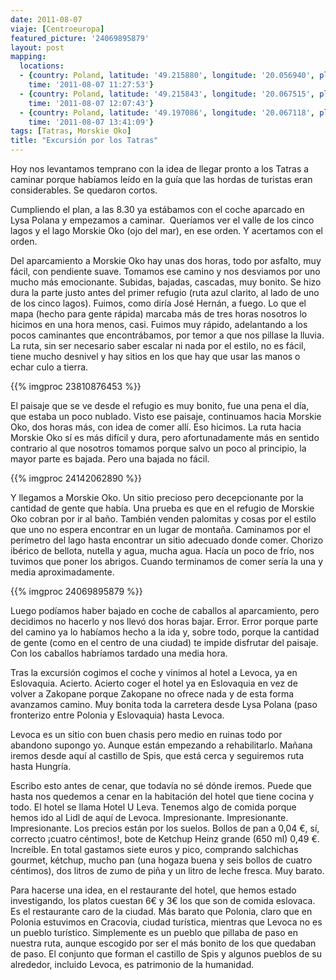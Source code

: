```yaml
---
date: 2011-08-07
viaje: [Centroeuropa]
featured_picture: '24069895879'
layout: post
mapping:
  locations:
  - {country: Poland, latitude: '49.215880', longitude: '20.056940', place: Zakopane,
    time: '2011-08-07 11:27:53'}
  - {country: Poland, latitude: '49.215843', longitude: '20.067515', place: Zakopane,
    time: '2011-08-07 12:07:43'}
  - {country: Poland, latitude: '49.197086', longitude: '20.067118', place: Zakopane,
    time: '2011-08-07 13:41:09'}
tags: [Tatras, Morskie Oko]
title: "Excursión por los Tatras"
---
```

Hoy nos levantamos temprano con la idea de llegar pronto a los Tatras a caminar porque habíamos leído en la guía que las hordas de turistas eran considerables. Se quedaron cortos.

Cumpliendo el plan, a las 8.30 ya estábamos con el coche aparcado en Lysa Polana y empezamos a caminar.  Queríamos ver el valle de los cinco lagos y el lago Morskie Oko (ojo del mar), en ese orden. Y acertamos con el orden.

Del aparcamiento a Morskie Oko hay unas dos horas, todo por asfalto, muy fácil, con pendiente suave. Tomamos ese camino y nos desviamos por uno mucho más emocionante. Subidas, bajadas, cascadas, muy bonito. Se hizo dura la parte justo antes del primer refugio (ruta azul clarito, al lado de uno de los cinco lagos). Fuimos, como diría José Hernán, a fuego. Lo que el mapa (hecho para gente rápida) marcaba más de tres horas nosotros lo hicimos en una hora menos, casi. Fuimos muy rápido, adelantando a los pocos caminantes que encontrábamos, por temor a que nos pillase la lluvia. La ruta, sin ser necesario saber escalar ni nada por el estilo, no es fácil, tiene mucho desnivel y hay sitios en los que hay que usar las manos o echar culo a tierra.

{{% imgproc 23810876453 %}}

El paisaje que se ve desde el refugio es muy bonito, fue una pena el día, que estaba un poco nublado. Visto ese paisaje, continuamos hacia Morskie Oko, dos horas más, con idea de comer allí. Eso hicimos. La ruta hacia Morskie Oko sí es más difícil y dura, pero afortunadamente más en sentido contrario al que nosotros tomamos porque salvo un poco al principio, la mayor parte es bajada. Pero una bajada no fácil.

{{% imgproc 24142062890 %}}

Y llegamos a Morskie Oko. Un sitio precioso pero decepcionante por la cantidad de gente que había. Una prueba es que en el refugio de Morskie Oko cobran por ir al baño. También venden palomitas y cosas por el estilo que uno no espera encontrar en un lugar de montaña. Caminamos por el perímetro del lago hasta encontrar un sitio adecuado donde comer. Chorizo ibérico de bellota, nutella y agua, mucha agua. Hacía un poco de frío, nos tuvimos que poner los abrigos. Cuando terminamos de comer sería la una y media aproximadamente.

{{% imgproc 24069895879 %}}

Luego podíamos haber bajado en coche de caballos al aparcamiento, pero decidimos no hacerlo y nos llevó dos horas bajar. Error. Error porque parte del camino ya lo habíamos hecho a la ida y, sobre todo, porque la cantidad de gente (como en el centro de una ciudad) te impide disfrutar del paisaje. Con los caballos habríamos tardado una media hora.

Tras la excursión cogimos el coche y vinimos al hotel a Levoca, ya en Eslovaquia. Acierto. Acierto coger el hotel ya en Eslovaquia en vez de volver a Zakopane porque Zakopane no ofrece nada y de esta forma avanzamos camino. Muy bonita toda la carretera desde Lysa Polana (paso fronterizo entre Polonia y Eslovaquia) hasta Levoca.

Levoca es un sitio con buen chasis pero medio en ruinas todo por abandono supongo yo. Aunque están empezando a rehabilitarlo. Mañana iremos desde aquí al castillo de Spis, que está cerca y seguiremos ruta hasta Hungría.

Escribo esto antes de cenar, que todavía no sé dónde iremos. Puede que hasta nos quedemos a cenar en la habitación del hotel que tiene cocina y todo. El hotel se llama Hotel U Leva. Tenemos algo de comida porque hemos ido al Lidl de aquí de Levoca. Impresionante. Impresionante. Impresionante. Los precios están por los suelos. Bollos de pan a 0,04 €, sí, correcto ¡cuatro céntimos!, bote de Ketchup Heinz grande (650 ml) 0,49 €. Increíble. En total gastamos siete euros y pico, comprando salchichas gourmet, kétchup, mucho pan (una hogaza buena y seis bollos de cuatro céntimos), dos litros de zumo de piña y un litro de leche fresca. Muy barato.

Para hacerse una idea, en el restaurante del hotel, que hemos estado investigando, los platos cuestan 6€ y 3€ los que son de comida eslovaca. Es el restaurante caro de la ciudad. Más barato que Polonia, claro que en Polonia estuvimos en Cracovia, ciudad turística, mientras que Levoca no es un pueblo turístico. Simplemente es un pueblo que pillaba de paso en nuestra ruta, aunque escogido por ser el más bonito de los que quedaban de paso. El conjunto que forman el castillo de Spis y algunos pueblos de su alrededor, incluido Levoca, es patrimonio de la humanidad.